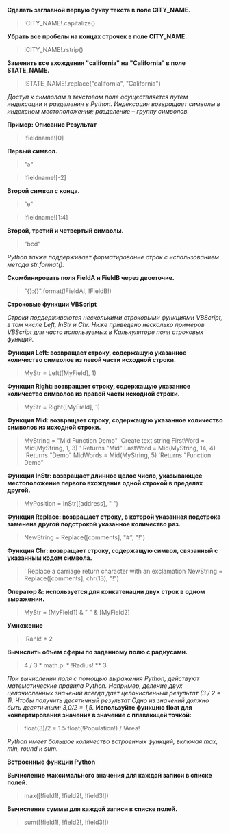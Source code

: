 **Сделать заглавной первую букву текста в поле CITY_NAME.**

> !CITY_NAME!.capitalize()

**Убрать все пробелы на концах строчек в поле CITY_NAME.**

> !CITY_NAME!.rstrip()

**Заменить все вхождения "california" на "California" в поле STATE_NAME.**

> !STATE_NAME!.replace("california", "California")

*Доступ к символам в текстовом поле осуществляется путем индексации и разделения в Python. Индексация возвращает символы в индексном местоположении; разделение – группу символов.*

**Пример:	Описание	Результат**

> !fieldname![0]

**Первый символ.**

> "a"

> !fieldname![-2]

**Второй символ с конца.**

> "e"

> !fieldname![1:4]

**Второй, третий и четвертый символы.**

> "bcd"

*Python также поддерживает форматирование строк с использованием метода str.format().*

**Скомбинировать поля FieldA и FieldB через двоеточие.**

> "{}:{}".format(!FieldA!, !FieldB!)

**Строковые функции VBScript**

*Строки поддерживаются несколькими строковыми функциями VBScript, в том числе Left, InStr и Chr. Ниже приведено несколько примеров VBScript для часто используемых в Калькуляторе поля строковых функций.*

**Функция Left: возвращает строку, содержащую указанное количество символов из левой части исходной строки.**

> MyStr = Left([MyField], 1)

**Функция Right: возвращает строку, содержащую указанное количество символов из правой части исходной строки.**

> MyStr = Right([MyField], 1)

**Функция Mid: возвращает строку, содержащую указанное количество символов из исходной строки.**

> MyString = "Mid Function Demo" 'Create text string
> FirstWord = Mid(MyString, 1, 3) ' Returns "Mid" 
> LastWord = Mid(MyString, 14, 4) 'Returns "Demo"
> MidWords = Mid(MyString, 5) 'Returns "Function Demo"

**Функция InStr: возвращает длинное целое число, указывающее местоположение первого вхождения одной строкой в пределах другой.**

> MyPosition = InStr([address], " ")

**Функция Replace: возвращает строку, в которой указанная подстрока заменена другой подстрокой указанное количество раз.**

> NewString = Replace([comments], "#", "!")

**Функция Chr: возвращает строку, содержащую символ, связанный с указанным кодом символа.**

> ' Replace a carriage return character with an exclamation 
> NewString = Replace([comments], chr(13), "!")

**Оператор &: используется для конкатенации двух строк в одном выражении.**

> MyStr = [MyField1] & " " & [MyField2]

**Умножение**

> !Rank! * 2

**Вычислить объем сферы по заданному полю с радиусами.**

> 4 / 3 * math.pi * !Radius! ** 3

*При вычислении поля с помощью выражения Python, действуют математические правила Python. Например, деление двух целочисленных значений всегда дает целочисленный результат (3 / 2 = 1). Чтобы получить десятичный результат
Одно из значений должно быть десятичным: 3,0/2 = 1,5.*
**Используйте функцию float для конвертирования значения в значение с плавающей точкой:**

> float(3)/2 = 1.5
> float(!Population!) / !Area!

*Python имеет большое количество встроенных функций, включая max, min, round и sum.*

**Встроенные функции Python**

**Вычисление максимального значения для каждой записи в списке полей.**

> max([!field1!, !field2!, !field3!])

**Вычисление суммы для каждой записи в списке полей.**

> sum([!field1!, !field2!, !field3!])
